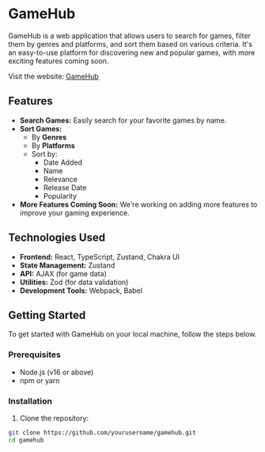 # GameHub

GameHub is a web application that allows users to search for games, filter them by genres and platforms, and sort them based on various criteria. It's an easy-to-use platform for discovering new and popular games, with more exciting features coming soon.

Visit the website: [GameHub](http://your-website-link.com)

## Features

- **Search Games:** Easily search for your favorite games by name.
- **Sort Games:**
  - By **Genres**
  - By **Platforms**
  - Sort by:
    - Date Added
    - Name
    - Relevance
    - Release Date
    - Popularity
- **More Features Coming Soon:** We're working on adding more features to improve your gaming experience.

## Technologies Used

- **Frontend:** React, TypeScript, Zustand, Chakra UI
- **State Management:** Zustand
- **API:** AJAX (for game data)
- **Utilities:** Zod (for data validation)
- **Development Tools:** Webpack, Babel

## Getting Started

To get started with GameHub on your local machine, follow the steps below.

### Prerequisites

- Node.js (v16 or above)
- npm or yarn

### Installation

1. Clone the repository:

```bash
git clone https://github.com/yourusername/gamehub.git
cd gamehub
